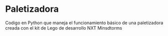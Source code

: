 # Paletizadora
Codigo en Python que maneja el funcionamiento básico de una paletizadora creada con el kit de Lego de desarrollo NXT Minsdtorms
